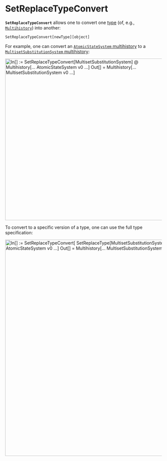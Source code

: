 # SetReplaceTypeConvert

**`SetReplaceTypeConvert`** allows one to convert one [type](/Documentation/Types/README.md) (of, e.g.,
[`Multihistory`](/Documentation/Types/Multihistory/README.md)) into another:

```wl
SetReplaceTypeConvert[newType][object]
```

For example, one can convert an
[`AtomicStateSystem` multihistory](/Documentation/Types/Multihistory/AtomicStateSystem0.md) to a
[`MultisetSubstitutionSystem` multihistory](/Documentation/Types/Multihistory/MultisetSubstitutionSystem0.md):

<img src="/Documentation/Images/AtomicStateToMultisetMultihistory.png"
     width="517.8"
     alt="
       In[] := SetReplaceTypeConvert[MultisetSubstitutionSystem] @ Multihistory[... AtomicStateSystem v0 ...]
       Out[] = Multihistory[... MultisetSubstitutionSystem v0 ...]
     ">

To convert to a specific version of a type, one can use the full type specification:

<img src="/Documentation/Images/AtomicStateToMultisetMultihistoryVersioned.png"
     width="693.0"
     alt="
       In[] := SetReplaceTypeConvert[
         SetReplaceType[MultisetSubstitutionSystem, 0]
       ] @ Multihistory[... AtomicStateSystem v0 ...]
       Out[] = Multihistory[... MultisetSubstitutionSystem v0 ...]
     ">
